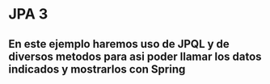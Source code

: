# JPA 3

## En este ejemplo haremos uso de JPQL y de diversos metodos para asi poder llamar los datos indicados y mostrarlos con Spring